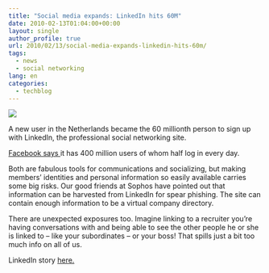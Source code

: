 ```yaml
---
title: "Social media expands: LinkedIn hits 60M"
date: 2010-02-13T01:04:00+00:00
layout: single
author_profile: true
url: 2010/02/13/social-media-expands-linkedin-hits-60m/
tags:
  - news
  - social networking
lang: en
categories: 
  - techblog
---
```

[![](http://4.bp.blogspot.com/_vaUVXcmC3OI/S3XzVX0f6dI/AAAAAAAAA8I/BAkXF0lHcrQ/s640/linkedIn_2060_20m.png)](http://4.bp.blogspot.com/_vaUVXcmC3OI/S3XzVX0f6dI/AAAAAAAAA8I/BAkXF0lHcrQ/s1600-h/linkedIn_2060_20m.png)

A new user in the Netherlands became the 60 millionth person to sign up with LinkedIn, the professional social networking site.

[Facebook says ](http://www.facebook.com/press/info.php?statistics)it has 400 million users of whom half log in every day.

Both are fabulous tools for communications and socializing, but making members’ identities and personal information so easily available carries some big risks. Our good friends at Sophos have pointed out that information can be harvested from LinkedIn for spear phishing. The site can contain enough information to be a virtual company directory.

There are unexpected exposures too. Imagine linking to a recruiter you’re having conversations with and being able to see the other people he or she is linked to – like your subordinates – or your boss! That spills just a bit too much info on all of us.

LinkedIn story [here.](http://www.v3.co.uk/v3/news/2257829/linkedin-hits-million-global)
